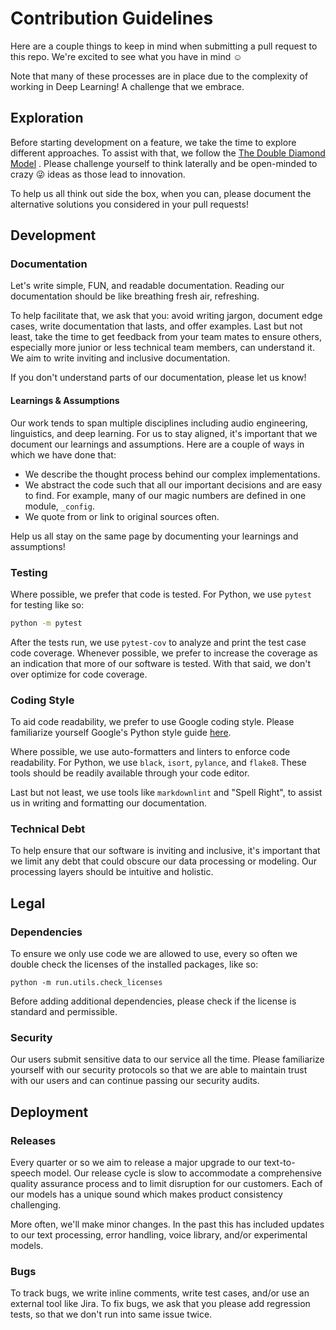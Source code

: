 # Contribution Guidelines

Here are a couple things to keep in mind when submitting a pull request to this repo. We're
excited to see what you have in mind :relaxed:

Note that many of these processes are in place due to the complexity of working in Deep
Learning! A challenge that we embrace.

## Exploration

Before starting development on a feature, we take the time to explore different approaches. To
assist with that, we follow the
[The Double Diamond Model](https://towardsdatascience.com/structure-your-data-science-project-the-double-diamond-model-3dfbf64e129a)
. Please challenge yourself to think laterally and be open-minded to crazy
:stuck_out_tongue_winking_eye: ideas as those lead to innovation.

To help us all think out side the box, when you can, please document the alternative solutions
you considered in your pull requests!

## Development

### Documentation

Let's write simple, FUN, and readable documentation. Reading our documentation should be like
breathing fresh air, refreshing.

To help facilitate that, we ask that you: avoid writing jargon, document edge cases, write
documentation that lasts, and offer examples. Last but not least, take the time to get feedback
from your team mates to ensure others, especially more junior or less technical team members, can
understand it. We aim to write inviting and inclusive documentation.

If you don't understand parts of our documentation, please let us know!

#### Learnings & Assumptions

Our work tends to span multiple disciplines including audio engineering, linguistics, and deep
learning. For us to stay aligned, it's important that we document our learnings and assumptions.
Here are a couple of ways in which we have done that:

- We describe the thought process behind our complex implementations.
- We abstract the code such that all our important decisions and are easy to find. For
example, many of our magic numbers are defined in one module, `_config`.
- We quote from or link to original sources often.

Help us all stay on the same page by documenting your learnings and assumptions!

### Testing

Where possible, we prefer that code is tested. For Python, we use `pytest` for testing like so:

```bash
python -m pytest
```

After the tests run, we use `pytest-cov` to analyze and print the test case code coverage. Whenever
possible, we prefer to increase the coverage as an indication that more of our software is tested.
With that said, we don't over optimize for code coverage.

### Coding Style

To aid code readability, we prefer to use Google coding style. Please familiarize yourself Google's
Python style guide [here](http://google.github.io/styleguide/pyguide.html).

Where possible, we use auto-formatters and linters to enforce code readability. For Python,
we use `black`, `isort`, `pylance`, and `flake8`. These tools should be readily available through
your code editor.

Last but not least, we use tools like `markdownlint` and "Spell Right", to assist us in writing
and formatting our documentation.

### Technical Debt

To help ensure that our software is inviting and inclusive, it's important that we limit any debt
that could obscure our data processing or modeling. Our processing layers should be intuitive
and holistic.

## Legal

### Dependencies

To ensure we only use code we are allowed to use, every so often we double check the licenses of the
installed packages, like so:

`python -m run.utils.check_licenses`

Before adding additional dependencies, please check if the license is standard and permissible.

### Security

Our users submit sensitive data to our service all the time. Please familiarize yourself with our
security protocols so that we are able to maintain trust with our users and can continue passing our
security audits.

## Deployment

### Releases

Every quarter or so we aim to release a major upgrade to our text-to-speech model. Our release
cycle is slow to accommodate a comprehensive quality assurance process and to limit disruption for
our customers. Each of our models has a unique sound which makes product consistency challenging.

More often, we'll make minor changes. In the past this has included updates to our text processing,
error handling, voice library, and/or experimental models.

### Bugs

To track bugs, we write inline comments, write test cases, and/or use an external tool like Jira.
To fix bugs, we ask that you please add regression tests, so that we don't run into same issue
twice.
